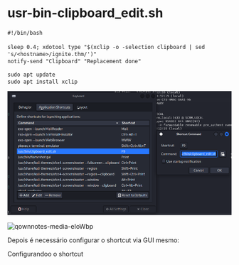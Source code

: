 usr-bin-clipboard_edit.sh
========================

```
#!/bin/bash

sleep 0.4; xdotool type "$(xclip -o -selection clipboard | sed 's/<hostname>/ignite.thm/')"
notify-send "Clipboard" "Replacement done"

```

    sudo apt update
    sudo apt install xclip
 
    
    
![imagem](https://github.com/alisonocosta/InfraHacking/blob/main/QOwnNotesSync/.gitbook/assets/image%20(6).png)

![qownnotes-media-eIoWbp](../../../media/qownnotes-media-eIoWbp.png)


Depois é necessário configurar o shortcut via GUI mesmo:

Configurandoo o shortcut
